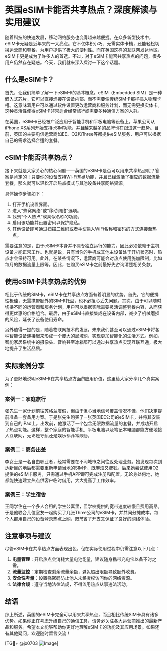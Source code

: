# 英国eSIM卡能否共享热点？深度解读与实用建议

随着科技的快速发展，移动网络服务也变得越来越便捷。在众多新型技术中，eSIM卡无疑是近年来的一大亮点。它不仅体积小巧、无需实体卡槽，还能轻松切换运营商和套餐，为用户提供了极大的便利性。而在英国这样的互联网发达地区，eSIM卡更是成为了许多人的首选。不过，对于eSIM卡能否共享热点的问题，很多用户仍然存在疑惑。今天，我们就来深入探讨一下这个话题。

## 什么是eSIM卡？

首先，让我们简单了解一下eSIM卡的基本概念。eSIM（Embedded SIM）是一种嵌入式芯片，它可以直接焊接在设备内部，而不需要像传统SIM卡那样插入物理卡槽。这意味着用户可以通过软件设置更改运营商和服务计划，而无需更换实体卡。这种灵活性使得eSIM卡非常适合经常旅行或需要多种通信方案的人群。

在英国，eSIM卡已经被广泛应用于智能手机和平板电脑等设备上。苹果公司从iPhone XS系列开始支持eSIM功能，并且越来越多的品牌也在跟进这一趋势。目前，英国的主要电信运营商如EE、O2和Three等都提供eSIM服务，用户可以根据自己的需求选择合适的套餐。

## eSIM卡能否共享热点？

接下来就是大家关心的核心问题——英国的eSIM卡是否可以用来共享热点呢？答案是肯定的！只要你的设备支持Wi-Fi热点功能，并且已经激活了相应的数据流量套餐，那么就可以轻松开启热点模式与其他设备共享网络资源。

具体操作步骤如下：
1. 打开手机设置界面。
2. 进入“蜂窝网络”或“移动网络”选项。
3. 找到“个人热点”或类似名称的功能。
4. 启用该功能并设置密码以保护隐私。
5. 其他设备即可通过扫描二维码或者手动输入WiFi名称和密码的方式连接至热点。

需要注意的是，由于eSIM卡本身并不具备独立运行的能力，因此必须依赖于主机设备才能正常工作。也就是说，只有当你的手机或其他主设备处于开机状态时，热点才会保持可用。此外，在某些情况下，运营商可能会对热点使用施加限制，比如每月的数据流量上限等。因此，在购买eSIM卡之前最好先咨询清楚相关条款。

## 使用eSIM卡共享热点的优势

相比于传统的SIM卡，eSIM卡在共享热点方面有着明显的优势。首先，它的便携性极佳，无需携带额外的SIM卡托盘，也不必担心丢失问题。其次，由于可以随时切换不同的运营商和服务计划，用户可以根据实际需要灵活调整套餐内容，从而获得更优惠的价格组合。最后，由于eSIM卡直接集成在设备内部，减少了机械磨损的风险，延长了设备使用寿命。

另外值得一提的是，随着物联网技术的发展，未来我们甚至可以通过eSIM卡将各种智能设备连接起来形成一个庞大的局域网，实现更加智能化的生活方式。例如，智能家居系统中的摄像头、音响甚至冰箱都可以通过共享热点实现互联互通，极大地提升了生活品质。

## 实际案例分享

为了更好地说明eSIM卡在共享热点方面的应用价值，这里给大家分享几个真实案例：

### 案例一：家庭旅行
张先生一家计划前往苏格兰度假，但由于担心当地信号覆盖情况不佳，他们决定提前准备一套备用方案。于是张先生购买了一张英国EE公司的eSIM卡，并将其安装到自己的iPad上。出发前，他激活了一个包含无限数据流量的套餐，并成功开启了热点功能。这样，整个家庭的智能手机、平板电脑以及笔记本电脑都能方便地接入互联网，无论是导航还是娱乐都非常顺畅。

### 案例二：商务出差
李女士是一名自由职业者，经常需要在不同城市之间往返处理业务。她发现每次到达新目的地后都需要重新申请当地的SIM卡，既麻烦又费钱。后来她尝试使用O2提供的eSIM卡服务，只需通过手机APP即可完成注册和配置。无论身处何地，她都能快速建立热点供客户临时借用，大大提高了工作效率。

### 案例三：学生宿舍
王同学住在一个多人合租的学生公寓里，但学校提供的宽带速度较慢且费用高昂。于是他联合几位室友一起购买了几张Three公司的eSIM卡，并共同分摊成本。每个人都用自己的设备登录热点上网，既节省了开支又保证了良好的网络体验。

## 注意事项与建议

尽管eSIM卡在共享热点方面表现出色，但在实际使用过程中仍需注意以下几点：

1. **电量管理**：开启热点会消耗大量电池能量，建议随身携带充电宝以备不时之需。
2. **流量监控**：定期检查剩余流量余额，避免超出限额导致额外收费。
3. **安全性考量**：设置强密码防止他人未经授权访问你的网络资源。
4. **法律合规**：遵守当地法律法规，不得滥用热点从事违法活动。

## 结语

综上所述，英国的eSIM卡完全可以用来共享热点，而且相比传统SIM卡具有诸多优势。如果你正在考虑升级自己的通信工具，请务必关注各大运营商推出的最新产品和服务。希望本文能够帮助你更好地理解eSIM卡的功能及其应用场景。如果还有其他疑问，欢迎随时留言交流！

[TG💪+ @jx0703 ![Image](https://github.com/user-attachments/assets/dbca1d08-cadb-493c-b0ec-ad6f7a83f270)]